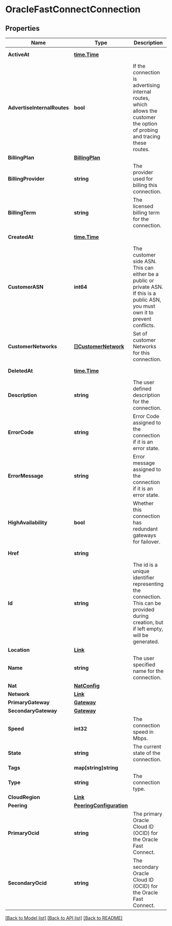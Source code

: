 # OracleFastConnectConnection

## Properties

Name | Type | Description | Notes
------------ | ------------- | ------------- | -------------
**ActiveAt** | [**time.Time**](time.Time.md) |  | [optional] [readonly] 
**AdvertiseInternalRoutes** | **bool** | If the connection is advertising internal routes, which allows the customer the option of probing and tracing these routes. | [optional] 
**BillingPlan** | [**BillingPlan**](BillingPlan.md) |  | [optional] 
**BillingProvider** | **string** | The provider used for billing this connection. | [optional] [readonly] 
**BillingTerm** | **string** | The licensed billing term for the connection. | 
**CreatedAt** | [**time.Time**](time.Time.md) |  | [optional] [readonly] 
**CustomerASN** | **int64** | The customer side ASN. This can either be a public or private ASN. If this is a public ASN, you must own it to prevent conflicts. | [optional] 
**CustomerNetworks** | [**[]CustomerNetwork**](CustomerNetwork.md) | Set of customer Networks for this connection. | [optional] 
**DeletedAt** | [**time.Time**](time.Time.md) |  | [optional] [readonly] 
**Description** | **string** | The user defined description for the connection. | [optional] 
**ErrorCode** | **string** | Error Code assigned to the connection if it is an error state. | [optional] [readonly] 
**ErrorMessage** | **string** | Error message assigned to the connection if it is an error state. | [optional] [readonly] 
**HighAvailability** | **bool** | Whether this connection has redundant gateways for failover. | 
**Href** | **string** |  | [optional] [readonly] 
**Id** | **string** | The id is a unique identifier representing the connection. This can be provided during creation, but if left empty, will be generated. | [optional] 
**Location** | [**Link**](Link.md) |  | 
**Name** | **string** | The user specified name for the connection. | 
**Nat** | [**NatConfig**](NATConfig.md) |  | [optional] 
**Network** | [**Link**](Link.md) |  | [optional] 
**PrimaryGateway** | [**Gateway**](Gateway.md) |  | [optional] 
**SecondaryGateway** | [**Gateway**](Gateway.md) |  | [optional] 
**Speed** | **int32** | The connection speed in Mbps. | 
**State** | **string** | The current state of the connection. | [optional] [readonly] 
**Tags** | **map[string]string** |  | [optional] 
**Type** | **string** | The connection type. | 
**CloudRegion** | [**Link**](Link.md) |  | 
**Peering** | [**PeeringConfiguration**](PeeringConfiguration.md) |  | 
**PrimaryOcid** | **string** | The primary Oracle Cloud ID (OCID) for the Oracle Fast Connect. | 
**SecondaryOcid** | **string** | The secondary Oracle Cloud ID (OCID) for the Oracle Fast Connect. | 

[[Back to Model list]](../README.md#documentation-for-models) [[Back to API list]](../README.md#documentation-for-api-endpoints) [[Back to README]](../README.md)


